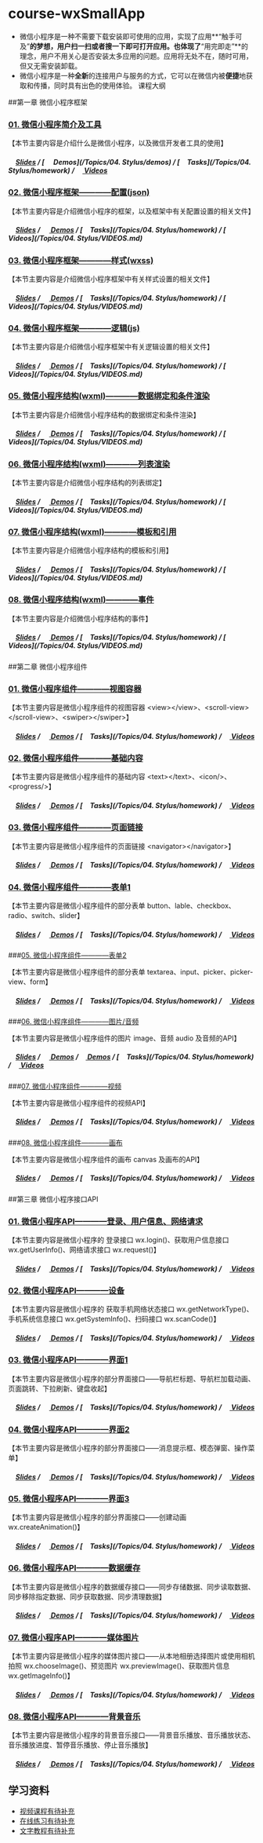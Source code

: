 # course-wxSmallApp

- 微信小程序是一种不需要下载安装即可使用的应用，实现了应用**“触手可及”**的梦想，用户扫一扫或者搜一下即可打开应用。也体现了**“用完即走”**的理念，用户不用关心是否安装太多应用的问题。应用将无处不在，随时可用，但又无需安装卸载。
- 微信小程序是一种**全新**的连接用户与服务的方式，它可以在微信内被**便捷**地获取和传播，同时具有出色的使用体验。
课程大纲

##第一章 微信小程序框架

### [01. 微信小程序简介及工具](*)

【本节主要内容是介绍什么是微信小程序，以及微信开发者工具的使用】

##### [<img src="https://raw.githubusercontent.com/TelerikAcademy/Common/master/icons/presentation.png" height="15" />Slides](https://github.com/liuxiumei123/course-wxSmallApp/blob/master/Ch01_微信小程序框架/微信小程序——简介.pptx) / [<img src="https://raw.githubusercontent.com/TelerikAcademy/Common/master/icons/code.png" height="15"> Demos](/Topics/04. Stylus/demos) / [<img src="https://raw.githubusercontent.com/TelerikAcademy/Common/master/icons/homework.png" height="15">Tasks](/Topics/04. Stylus/homework) / [<img src="https://raw.githubusercontent.com/TelerikAcademy/Common/master/icons/video.png" height="13"> Videos](https://pan.baidu.com/s/1dE35odF)

### [02. 微信小程序框架————配置(json)](*)

【本节主要内容是介绍微信小程序的框架，以及框架中有关配置设置的相关文件】

##### [<img src="https://raw.githubusercontent.com/TelerikAcademy/Common/master/icons/presentation.png" height="15" />Slides](https://github.com/liuxiumei123/course-wxSmallApp/blob/master/Ch01_微信小程序框架/微信小程序——配置.pptx) / [<img src="https://raw.githubusercontent.com/TelerikAcademy/Common/master/icons/code.png" height="15"> Demos](https://github.com/liuxiumei123/course-wxSmallApp/tree/master/微信小程序demo/app-page.json) / [<img src="https://raw.githubusercontent.com/TelerikAcademy/Common/master/icons/homework.png" height="15">Tasks](/Topics/04. Stylus/homework) / [<img src="https://raw.githubusercontent.com/TelerikAcademy/Common/master/icons/video.png" height="13"> Videos](/Topics/04. Stylus/VIDEOS.md)

### [03. 微信小程序框架————样式(wxss)](*)

【本节主要内容是介绍微信小程序框架中有关样式设置的相关文件】

##### [<img src="https://raw.githubusercontent.com/TelerikAcademy/Common/master/icons/presentation.png" height="15" />Slides](https://github.com/liuxiumei123/course-wxSmallApp/blob/master/Ch01_微信小程序框架/微信小程序——样式.pptx) / [<img src="https://raw.githubusercontent.com/TelerikAcademy/Common/master/icons/code.png" height="15"> Demos](https://github.com/liuxiumei123/course-wxSmallApp/tree/master/微信小程序demo/WXSS) / [<img src="https://raw.githubusercontent.com/TelerikAcademy/Common/master/icons/homework.png" height="15">Tasks](/Topics/04. Stylus/homework) / [<img src="https://raw.githubusercontent.com/TelerikAcademy/Common/master/icons/video.png" height="13"> Videos](/Topics/04. Stylus/VIDEOS.md)

### [04. 微信小程序框架————逻辑(js)](*)

【本节主要内容是介绍微信小程序框架中有关逻辑设置的相关文件】

##### [<img src="https://raw.githubusercontent.com/TelerikAcademy/Common/master/icons/presentation.png" height="15" />Slides](https://github.com/liuxiumei123/course-wxSmallApp/blob/master/Ch01_微信小程序框架/微信小程序——逻辑.pptx) / [<img src="https://raw.githubusercontent.com/TelerikAcademy/Common/master/icons/code.png" height="15"> Demos](https://github.com/liuxiumei123/course-wxSmallApp/tree/master/微信小程序demo/app-page.js) / [<img src="https://raw.githubusercontent.com/TelerikAcademy/Common/master/icons/homework.png" height="15">Tasks](/Topics/04. Stylus/homework) / [<img src="https://raw.githubusercontent.com/TelerikAcademy/Common/master/icons/video.png" height="13"> Videos](/Topics/04. Stylus/VIDEOS.md)

### [05. 微信小程序结构(wxml)————数据绑定和条件渲染](*)

【本节主要内容是介绍微信小程序结构的数据绑定和条件渲染】

##### [<img src="https://raw.githubusercontent.com/TelerikAcademy/Common/master/icons/presentation.png" height="15" />Slides](https://github.com/liuxiumei123/course-wxSmallApp/blob/master/Ch01_微信小程序框架/微信小程序——数据绑定、条件渲染.pptx) / [<img src="https://raw.githubusercontent.com/TelerikAcademy/Common/master/icons/code.png" height="15"> Demos](https://github.com/liuxiumei123/course-wxSmallApp/tree/master/微信小程序demo/WXML) / [<img src="https://raw.githubusercontent.com/TelerikAcademy/Common/master/icons/homework.png" height="15">Tasks](/Topics/04. Stylus/homework) / [<img src="https://raw.githubusercontent.com/TelerikAcademy/Common/master/icons/video.png" height="13"> Videos](/Topics/04. Stylus/VIDEOS.md)

### [06. 微信小程序结构(wxml)————列表渲染](*)

【本节主要内容是介绍微信小程序结构的列表绑定】

##### [<img src="https://raw.githubusercontent.com/TelerikAcademy/Common/master/icons/presentation.png" height="15" />Slides](https://github.com/liuxiumei123/course-wxSmallApp/blob/master/Ch01_微信小程序框架/微信小程序——列表渲染.pptx) / [<img src="https://raw.githubusercontent.com/TelerikAcademy/Common/master/icons/code.png" height="15"> Demos](https://github.com/liuxiumei123/course-wxSmallApp/tree/master/微信小程序demo/WXML) / [<img src="https://raw.githubusercontent.com/TelerikAcademy/Common/master/icons/homework.png" height="15">Tasks](/Topics/04. Stylus/homework) / [<img src="https://raw.githubusercontent.com/TelerikAcademy/Common/master/icons/video.png" height="13"> Videos](/Topics/04. Stylus/VIDEOS.md)

### [07. 微信小程序结构(wxml)————模板和引用](*)

【本节主要内容是介绍微信小程序结构的模板和引用】

##### [<img src="https://raw.githubusercontent.com/TelerikAcademy/Common/master/icons/presentation.png" height="15" />Slides](https://github.com/liuxiumei123/course-wxSmallApp/blob/master/Ch01_微信小程序框架/微信小程序——模板、引用.pptx) / [<img src="https://raw.githubusercontent.com/TelerikAcademy/Common/master/icons/code.png" height="15"> Demos](https://github.com/liuxiumei123/course-wxSmallApp/tree/master/微信小程序demo/WXML) / [<img src="https://raw.githubusercontent.com/TelerikAcademy/Common/master/icons/homework.png" height="15">Tasks](/Topics/04. Stylus/homework) / [<img src="https://raw.githubusercontent.com/TelerikAcademy/Common/master/icons/video.png" height="13"> Videos](/Topics/04. Stylus/VIDEOS.md)

### [08. 微信小程序结构(wxml)————事件](*)

【本节主要内容是介绍微信小程序结构的事件】

##### [<img src="https://raw.githubusercontent.com/TelerikAcademy/Common/master/icons/presentation.png" height="15" />Slides](https://github.com/liuxiumei123/course-wxSmallApp/blob/master/Ch01_微信小程序框架/微信小程序——事件.pptx) / [<img src="https://raw.githubusercontent.com/TelerikAcademy/Common/master/icons/code.png" height="15"> Demos](https://github.com/liuxiumei123/course-wxSmallApp/tree/master/微信小程序demo/WXML) / [<img src="https://raw.githubusercontent.com/TelerikAcademy/Common/master/icons/homework.png" height="15">Tasks](/Topics/04. Stylus/homework) / [<img src="https://raw.githubusercontent.com/TelerikAcademy/Common/master/icons/video.png" height="13"> Videos](/Topics/04. Stylus/VIDEOS.md)


##第二章 微信小程序组件

### [01. 微信小程序组件————视图容器](*)

【本节主要内容是微信小程序组件的视图容器 &lt;view>&lt;/view>、&lt;scroll-view>&lt;/scroll-view>、&lt;swiper>&lt;/swiper>】

##### [<img src="https://raw.githubusercontent.com/TelerikAcademy/Common/master/icons/presentation.png" height="15" />Slides](https://github.com/liuxiumei123/course-wxSmallApp/blob/master/Ch02_微信小程序组件/微信小程序——视图容器.pptx) / [<img src="https://raw.githubusercontent.com/TelerikAcademy/Common/master/icons/code.png" height="15"> Demos](https://github.com/liuxiumei123/course-wxSmallApp/tree/master/微信小程序demo/view) / [<img src="https://raw.githubusercontent.com/TelerikAcademy/Common/master/icons/homework.png" height="15">Tasks](/Topics/04. Stylus/homework) / [<img src="https://raw.githubusercontent.com/TelerikAcademy/Common/master/icons/video.png" height="13"> Videos](https://pan.baidu.com/s/1dE35odF)

### [02. 微信小程序组件————基础内容](*)

【本节主要内容是微信小程序组件的基础内容 &lt;text>&lt;/text>、&lt;icon/>、&lt;progress/>】

##### [<img src="https://raw.githubusercontent.com/TelerikAcademy/Common/master/icons/presentation.png" height="15" />Slides](https://github.com/liuxiumei123/course-wxSmallApp/blob/master/Ch02_微信小程序组件/微信小程序——基础内容.pptx) / [<img src="https://raw.githubusercontent.com/TelerikAcademy/Common/master/icons/code.png" height="15"> Demos](https://github.com/liuxiumei123/course-wxSmallApp/tree/master/微信小程序demo/text) / [<img src="https://raw.githubusercontent.com/TelerikAcademy/Common/master/icons/homework.png" height="15">Tasks](/Topics/04. Stylus/homework) / [<img src="https://raw.githubusercontent.com/TelerikAcademy/Common/master/icons/video.png" height="13"> Videos](https://pan.baidu.com/s/1dE35odF)

### [03. 微信小程序组件————页面链接](*)

【本节主要内容是微信小程序组件的页面链接 &lt;navigator>&lt;/navigator>】

##### [<img src="https://raw.githubusercontent.com/TelerikAcademy/Common/master/icons/presentation.png" height="15" />Slides](https://github.com/liuxiumei123/course-wxSmallApp/blob/master/Ch02_微信小程序组件/微信小程序——页面链接.pptx) / [<img src="https://raw.githubusercontent.com/TelerikAcademy/Common/master/icons/code.png" height="15"> Demos](https://github.com/liuxiumei123/course-wxSmallApp/tree/master/微信小程序demo/navigator) / [<img src="https://raw.githubusercontent.com/TelerikAcademy/Common/master/icons/homework.png" height="15">Tasks](/Topics/04. Stylus/homework) / [<img src="https://raw.githubusercontent.com/TelerikAcademy/Common/master/icons/video.png" height="13"> Videos](https://pan.baidu.com/s/1dE35odF)

### [04. 微信小程序组件————表单1](*)

【本节主要内容是微信小程序组件的部分表单 button、lable、checkbox、radio、switch、slider】

##### [<img src="https://raw.githubusercontent.com/TelerikAcademy/Common/master/icons/presentation.png" height="15" />Slides](https://github.com/liuxiumei123/course-wxSmallApp/blob/master/Ch02_微信小程序组件/微信小程序——表单1.pptx) / [<img src="https://raw.githubusercontent.com/TelerikAcademy/Common/master/icons/code.png" height="15"> Demos](https://github.com/liuxiumei123/course-wxSmallApp/tree/master/微信小程序demo/button) / [<img src="https://raw.githubusercontent.com/TelerikAcademy/Common/master/icons/homework.png" height="15">Tasks](/Topics/04. Stylus/homework) / [<img src="https://raw.githubusercontent.com/TelerikAcademy/Common/master/icons/video.png" height="13"> Videos](https://pan.baidu.com/s/1dE35odF)

###[05. 微信小程序组件————表单2](*)

【本节主要内容是微信小程序组件的部分表单 textarea、input、picker、picker-view、form】

##### [<img src="https://raw.githubusercontent.com/TelerikAcademy/Common/master/icons/presentation.png" height="15" />Slides](https://github.com/liuxiumei123/course-wxSmallApp/blob/master/Ch02_微信小程序组件/微信小程序——表单2.pptx) / [<img src="https://raw.githubusercontent.com/TelerikAcademy/Common/master/icons/code.png" height="15"> Demos](https://github.com/liuxiumei123/course-wxSmallApp/tree/master/微信小程序demo/button) / [<img src="https://raw.githubusercontent.com/TelerikAcademy/Common/master/icons/homework.png" height="15">Tasks](/Topics/04. Stylus/homework) / [<img src="https://raw.githubusercontent.com/TelerikAcademy/Common/master/icons/video.png" height="13"> Videos](https://pan.baidu.com/s/1dE35odF)

###[06. 微信小程序组件————图片/音频](*)

【本节主要内容是微信小程序组件的图片 image、音频 audio 及音频的API】

##### [<img src="https://raw.githubusercontent.com/TelerikAcademy/Common/master/icons/presentation.png" height="15" />Slides](https://github.com/liuxiumei123/course-wxSmallApp/blob/master/Ch02_微信小程序组件/微信小程序——图片、音频.pptx) / [<img src="https://raw.githubusercontent.com/TelerikAcademy/Common/master/icons/code.png" height="15"> Demos](https://github.com/liuxiumei123/course-wxSmallApp/tree/master/微信小程序demo/image) /[<img src="https://raw.githubusercontent.com/TelerikAcademy/Common/master/icons/code.png" height="15"> Demos](https://github.com/liuxiumei123/course-wxSmallApp/tree/master/微信小程序demo/audio) / [<img src="https://raw.githubusercontent.com/TelerikAcademy/Common/master/icons/homework.png" height="15">Tasks](/Topics/04. Stylus/homework) / [<img src="https://raw.githubusercontent.com/TelerikAcademy/Common/master/icons/video.png" height="13"> Videos](https://pan.baidu.com/s/1dE35odF)

###[07. 微信小程序组件————视频](*)

【本节主要内容是微信小程序组件的视频API】

##### [<img src="https://raw.githubusercontent.com/TelerikAcademy/Common/master/icons/presentation.png" height="15" />Slides](https://github.com/liuxiumei123/course-wxSmallApp/blob/master/Ch02_微信小程序组件/微信小程序——视频.pptx) / [<img src="https://raw.githubusercontent.com/TelerikAcademy/Common/master/icons/code.png" height="15"> Demos](https://github.com/liuxiumei123/course-wxSmallApp/blob/master/Ch02_微信小程序组件/微信小程序——视频.pptx) / [<img src="https://raw.githubusercontent.com/TelerikAcademy/Common/master/icons/homework.png" height="15">Tasks](/Topics/04. Stylus/homework) / [<img src="https://raw.githubusercontent.com/TelerikAcademy/Common/master/icons/video.png" height="13"> Videos](https://pan.baidu.com/s/1dE35odF)

###[08. 微信小程序组件————画布](*)

【本节主要内容是微信小程序组件的画布 canvas 及画布的API】

##### [<img src="https://raw.githubusercontent.com/TelerikAcademy/Common/master/icons/presentation.png" height="15" />Slides](https://github.com/liuxiumei123/course-wxSmallApp/blob/master/Ch02_微信小程序组件/微信小程序——画布.pptx) / [<img src="https://raw.githubusercontent.com/TelerikAcademy/Common/master/icons/code.png" height="15"> Demos](https://github.com/liuxiumei123/course-wxSmallApp/tree/master/微信小程序demo/canvas) / [<img src="https://raw.githubusercontent.com/TelerikAcademy/Common/master/icons/homework.png" height="15">Tasks](/Topics/04. Stylus/homework) / [<img src="https://raw.githubusercontent.com/TelerikAcademy/Common/master/icons/video.png" height="13"> Videos](https://pan.baidu.com/s/1dE35odF)

##第三章 微信小程序接口API

### [01. 微信小程序API————登录、用户信息、网络请求](*)

【本节主要内容是微信小程序的 登录接口 wx.login()、获取用户信息接口 wx.getUserInfo()、网络请求接口 wx.request()】

##### [<img src="https://raw.githubusercontent.com/TelerikAcademy/Common/master/icons/presentation.png" height="15" />Slides](https://github.com/liuxiumei123/course-wxSmallApp/blob/master/Ch03_微信小程序接口/微信小程序——登录、用户信息、网络请求.pptx) / [<img src="https://raw.githubusercontent.com/TelerikAcademy/Common/master/icons/code.png" height="15"> Demos](https://github.com/liuxiumei123/course-wxSmallApp/tree/master/微信小程序demo/Login) / [<img src="https://raw.githubusercontent.com/TelerikAcademy/Common/master/icons/homework.png" height="15">Tasks](/Topics/04. Stylus/homework) / [<img src="https://raw.githubusercontent.com/TelerikAcademy/Common/master/icons/video.png" height="13"> Videos](https://pan.baidu.com/s/1dE35odF)

### [02. 微信小程序API————设备](*)

【本节主要内容是微信小程序的 获取手机网络状态接口 wx.getNetworkType()、手机系统信息接口 wx.getSystemInfo()、扫码接口 wx.scanCode()】

##### [<img src="https://raw.githubusercontent.com/TelerikAcademy/Common/master/icons/presentation.png" height="15" />Slides](https://github.com/liuxiumei123/course-wxSmallApp/blob/master/Ch03_微信小程序接口/微信小程序——设备.pptx) / [<img src="https://raw.githubusercontent.com/TelerikAcademy/Common/master/icons/code.png" height="15"> Demos](https://github.com/liuxiumei123/course-wxSmallApp/tree/master/微信小程序demo/NetworkType) / [<img src="https://raw.githubusercontent.com/TelerikAcademy/Common/master/icons/homework.png" height="15">Tasks](/Topics/04. Stylus/homework) / [<img src="https://raw.githubusercontent.com/TelerikAcademy/Common/master/icons/video.png" height="13"> Videos](https://pan.baidu.com/s/1dE35odF)

### [03. 微信小程序API————界面1](*)

【本节主要内容是微信小程序的部分界面接口——导航栏标题、导航栏加载动画、页面跳转、下拉刷新、键盘收起】

##### [<img src="https://raw.githubusercontent.com/TelerikAcademy/Common/master/icons/presentation.png" height="15" />Slides](https://github.com/liuxiumei123/course-wxSmallApp/blob/master/Ch03_微信小程序接口/微信小程序——界面1.pptx) / [<img src="https://raw.githubusercontent.com/TelerikAcademy/Common/master/icons/code.png" height="15"> Demos](https://github.com/liuxiumei123/course-wxSmallApp/tree/master/微信小程序demo/界面) / [<img src="https://raw.githubusercontent.com/TelerikAcademy/Common/master/icons/homework.png" height="15">Tasks](/Topics/04. Stylus/homework) / [<img src="https://raw.githubusercontent.com/TelerikAcademy/Common/master/icons/video.png" height="13"> Videos](https://pan.baidu.com/s/1dE35odF)

### [04. 微信小程序API————界面2](*)

【本节主要内容是微信小程序的部分界面接口——消息提示框、模态弹窗、操作菜单】

##### [<img src="https://raw.githubusercontent.com/TelerikAcademy/Common/master/icons/presentation.png" height="15" />Slides](https://github.com/liuxiumei123/course-wxSmallApp/blob/master/Ch03_微信小程序接口/微信小程序——界面2.pptx) / [<img src="https://raw.githubusercontent.com/TelerikAcademy/Common/master/icons/code.png" height="15"> Demos](https://github.com/liuxiumei123/course-wxSmallApp/tree/master/微信小程序demo/界面) / [<img src="https://raw.githubusercontent.com/TelerikAcademy/Common/master/icons/homework.png" height="15">Tasks](/Topics/04. Stylus/homework) / [<img src="https://raw.githubusercontent.com/TelerikAcademy/Common/master/icons/video.png" height="13"> Videos](https://pan.baidu.com/s/1dE35odF)

### [05. 微信小程序API————界面3](*)

【本节主要内容是微信小程序的部分界面接口——创建动画 wx.createAnimation()】

##### [<img src="https://raw.githubusercontent.com/TelerikAcademy/Common/master/icons/presentation.png" height="15" />Slides](https://github.com/liuxiumei123/course-wxSmallApp/blob/master/Ch03_微信小程序接口/微信小程序——界面3.pptx) / [<img src="https://raw.githubusercontent.com/TelerikAcademy/Common/master/icons/code.png" height="15"> Demos](https://github.com/liuxiumei123/course-wxSmallApp/tree/master/微信小程序demo/界面) / [<img src="https://raw.githubusercontent.com/TelerikAcademy/Common/master/icons/homework.png" height="15">Tasks](/Topics/04. Stylus/homework) / [<img src="https://raw.githubusercontent.com/TelerikAcademy/Common/master/icons/video.png" height="13"> Videos](https://pan.baidu.com/s/1dE35odF)

### [06. 微信小程序API————数据缓存](*)

【本节主要内容是微信小程序的数据缓存接口——同步存储数据、同步读取数据、同步移除指定数据、同步获取数据、同步清理数据】

##### [<img src="https://raw.githubusercontent.com/TelerikAcademy/Common/master/icons/presentation.png" height="15" />Slides](https://github.com/liuxiumei123/course-wxSmallApp/blob/master/Ch03_微信小程序接口/微信小程序——数据缓存.pptx) / [<img src="https://raw.githubusercontent.com/TelerikAcademy/Common/master/icons/code.png" height="15"> Demos](https://github.com/liuxiumei123/course-wxSmallApp/tree/master/微信小程序demo/数据缓存) / [<img src="https://raw.githubusercontent.com/TelerikAcademy/Common/master/icons/homework.png" height="15">Tasks](/Topics/04. Stylus/homework) / [<img src="https://raw.githubusercontent.com/TelerikAcademy/Common/master/icons/video.png" height="13"> Videos](https://pan.baidu.com/s/1dE35odF)

### [07. 微信小程序API————媒体图片](*)

【本节主要内容是微信小程序的媒体图片接口——从本地相册选择图片或使用相机拍照 wx.chooseImage()、预览图片 wx.previewImage()、获取图片信息 wx.getImageInfo()】

##### [<img src="https://raw.githubusercontent.com/TelerikAcademy/Common/master/icons/presentation.png" height="15" />Slides](https://github.com/liuxiumei123/course-wxSmallApp/blob/master/Ch03_微信小程序接口/微信小程序——媒体图片.pptx) / [<img src="https://raw.githubusercontent.com/TelerikAcademy/Common/master/icons/code.png" height="15"> Demos](https://github.com/liuxiumei123/course-wxSmallApp/tree/master/微信小程序demo/媒体图片) / [<img src="https://raw.githubusercontent.com/TelerikAcademy/Common/master/icons/homework.png" height="15">Tasks](/Topics/04. Stylus/homework) / [<img src="https://raw.githubusercontent.com/TelerikAcademy/Common/master/icons/video.png" height="13"> Videos](https://pan.baidu.com/s/1dE35odF)

### [08. 微信小程序API————背景音乐](*)

【本节主要内容是微信小程序的背景音乐接口——背景音乐播放、音乐播放状态、音乐播放进度、暂停音乐播放、停止音乐播放】

##### [<img src="https://raw.githubusercontent.com/TelerikAcademy/Common/master/icons/presentation.png" height="15" />Slides](https://github.com/liuxiumei123/course-wxSmallApp/blob/master/Ch03_微信小程序接口/微信小程序——背景音乐.pptx) / [<img src="https://raw.githubusercontent.com/TelerikAcademy/Common/master/icons/code.png" height="15"> Demos](https://github.com/liuxiumei123/course-wxSmallApp/tree/master/微信小程序demo/背景音乐) / [<img src="https://raw.githubusercontent.com/TelerikAcademy/Common/master/icons/homework.png" height="15">Tasks](/Topics/04. Stylus/homework) / [<img src="https://raw.githubusercontent.com/TelerikAcademy/Common/master/icons/video.png" height="13"> Videos](https://pan.baidu.com/s/1dE35odF)

## 学习资料

- [视频课程有待补充](*)
- [在线练习有待补充](*)
- [文字教程有待补充](*)
